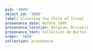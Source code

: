 ```yaml
---
pid: '4845'
object_id: '3805'
label: Cleansing the Child of Israel
provenance_date: Before 1889
provenance_location: Belgium, Brussels
provenance_text: Collection de Burtin
order: '1659'
collection: provenance
---
```

